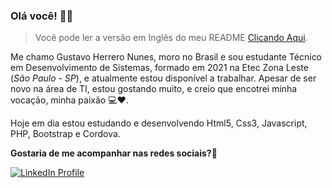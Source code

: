 ### Olá você! 👋😀

>Você pode ler a versão em Inglês do meu README [Clicando Aqui][english].

Me chamo Gustavo Herrero Nunes, moro no Brasil e sou estudante Técnico em Desenvolvimento de Sistemas, formado em 2021 na Etec Zona Leste (_São Paulo - SP_), e atualmente estou disponível a trabalhar.
Apesar de ser novo na área de TI, estou gostando muito, e creio que encotrei minha vocação, minha paixão :computer::heart:.

Hoje em dia estou estudando e desenvolvendo Html5, Css3, Javascript, PHP, Bootstrap e Cordova.

**Gostaria de me acompanhar nas redes sociais?**:iphone:

[![LinkedIn Profile][linkedin_badget]][linkedin_url]

[english]:README.md
[linkedin_url]:https://www.linkedin.com/in/gustavo-herrero-nunes-329070212/
[linkedin_badget]:https://img.shields.io/badge/-LinkedIn-blue?style=flat-square&labelColor=informational&logo=linkedin&logoColor=white&link=https://www.linkedin.com
[tinkercad_url]:https://www.tinkercad.com/users/2lFtSPu8Hb1-gustavo-herrero-nunes?category=circuits&sort=likes&view_mode=default
[tinercad_url]:https://img.shields.io/badge/-Tinkercad-yellow?style=flat-square&labelColor=yellow&link=https://www.tinkercad.com


